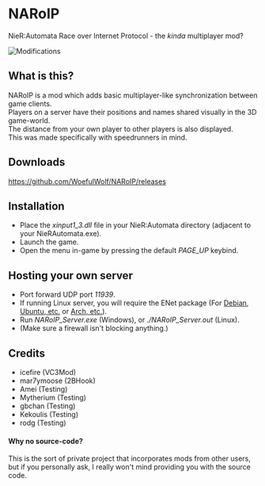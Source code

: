 # NARoIP
NieR:Automata Race over Internet Protocol - the *kinda* multiplayer mod? <br>

![Modifications](https://i.imgur.com/cLEBdyD.png)


## What is this?
NARoIP is a mod which adds basic multiplayer-like synchronization between game clients. <br>
Players on a server have their positions and names shared visually in the 3D game-world. <br>
The distance from your own player to other players is also displayed. <br>
This was made specifically with speedrunners in mind.

## Downloads
https://github.com/WoefulWolf/NARoIP/releases

## Installation
- Place the *xinput1_3.dll* file in your NieR:Automata directory (adjacent to your NieRAutomata.exe).
- Launch the game.
- Open the menu in-game by pressing the default *PAGE_UP* keybind.

## Hosting your own server
- Port forward UDP port *11939*.
- If running Linux server, you will require the ENet package (For [Debian, Ubuntu, etc.](https://packages.ubuntu.com/eoan/libenet7) or [Arch, etc.](https://www.archlinux.org/packages/community/x86_64/enet/)).
- Run *NARoIP_Server.exe* (Windows), or *./NARoIP_Server.out* (Linux).
- (Make sure a firewall isn't blocking anything.)

## Credits
- icefire (VC3Mod)
- mar7ymoose (2BHook)
- Amei (Testing)
- Mytherium (Testing)
- gbchan (Testing)
- Kekoulis (Testing)
- rodg (Testing)

#### Why no source-code?
This is the sort of private project that incorporates mods from other users, but if you personally ask, I really won't mind providing you with the source code.
